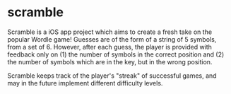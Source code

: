 # scramble
Scramble is a iOS app project which aims to create a fresh take on the popular 
Wordle game! Guesses are of the form of a string of 5 symbols, from a set of 6.
However, after each guess, the player is provided with feedback only on (1) the 
number of symbols in the correct position and (2) the number of symbols which are 
in the key, but in the wrong position.

Scramble keeps track of the player's "streak" of successful games, and may in the 
future implement different difficulty levels.
